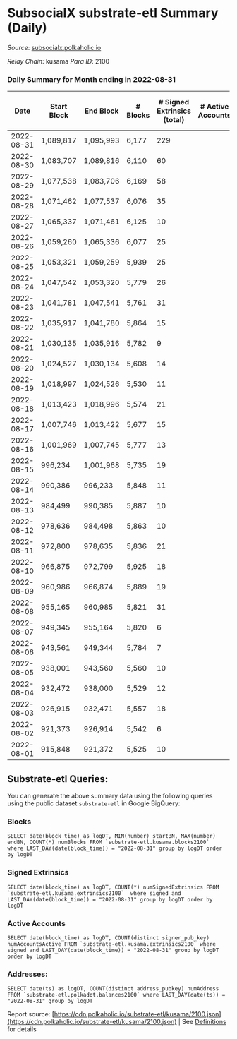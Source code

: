 # SubsocialX substrate-etl Summary (Daily)

_Source_: [subsocialx.polkaholic.io](https://subsocialx.polkaholic.io)

*Relay Chain*: kusama
*Para ID*: 2100



### Daily Summary for Month ending in 2022-08-31


| Date | Start Block | End Block | # Blocks | # Signed Extrinsics (total) | # Active Accounts | # Passive | # New | # Addresses with Balances | # Events | # Transfers | # XCM Transfers In | # XCM Transfers Out |
| ---- | ----------- | --------- | -------- | --------------------------- | ----------------- | --------- | ----- | ------------------------- | -------- | ----------- | ------------------ | ------------------- |
| 2022-08-31 | 1,089,817 | 1,095,993 | 6,177  | 229 |  |  |  | 33,757 | 267,124 | 1  |   |   |
| 2022-08-30 | 1,083,707 | 1,089,816 | 6,110  | 60 |  |  |  |  | 12,343 |   |   |   |
| 2022-08-29 | 1,077,538 | 1,083,706 | 6,169  | 58 |  |  |  |  | 12,462 |   |   |   |
| 2022-08-28 | 1,071,462 | 1,077,537 | 6,076  | 35 |  |  |  |  | 12,227 |   |   |   |
| 2022-08-27 | 1,065,337 | 1,071,461 | 6,125  | 10 |  |  |  |  | 12,274 |   |   |   |
| 2022-08-26 | 1,059,260 | 1,065,336 | 6,077  | 25 |  |  |  |  | 12,211 |   |   |   |
| 2022-08-25 | 1,053,321 | 1,059,259 | 5,939  | 25 |  |  |  |  | 11,931 |   |   |   |
| 2022-08-24 | 1,047,542 | 1,053,320 | 5,779  | 26 |  |  |  |  | 11,620 |   |   |   |
| 2022-08-23 | 1,041,781 | 1,047,541 | 5,761  | 31 |  |  |  |  | 11,599 |   |   |   |
| 2022-08-22 | 1,035,917 | 1,041,780 | 5,864  | 15 |  |  |  |  | 11,775 |   |   |   |
| 2022-08-21 | 1,030,135 | 1,035,916 | 5,782  | 9 |  |  |  |  | 11,585 |   |   |   |
| 2022-08-20 | 1,024,527 | 1,030,134 | 5,608  | 14 |  |  |  |  | 11,247 |   |   |   |
| 2022-08-19 | 1,018,997 | 1,024,526 | 5,530  | 11 |  |  |  |  | 11,094 |   |   |   |
| 2022-08-18 | 1,013,423 | 1,018,996 | 5,574  | 21 |  |  |  |  | 11,198 |   |   |   |
| 2022-08-17 | 1,007,746 | 1,013,422 | 5,677  | 15 |  |  |  |  | 11,390 |   |   |   |
| 2022-08-16 | 1,001,969 | 1,007,745 | 5,777  | 13 |  |  |  |  | 11,602 | 3  |   |   |
| 2022-08-15 | 996,234 | 1,001,968 | 5,735  | 19 |  |  |  |  | 11,511 |   |   |   |
| 2022-08-14 | 990,386 | 996,233 | 5,848  | 11 |  |  |  |  | 11,723 |   |   |   |
| 2022-08-13 | 984,499 | 990,385 | 5,887  | 10 |  |  |  |  | 11,798 |   |   |   |
| 2022-08-12 | 978,636 | 984,498 | 5,863  | 10 |  |  |  |  | 11,754 | 1  |   |   |
| 2022-08-11 | 972,800 | 978,635 | 5,836  | 21 |  |  |  |  | 11,726 | 1  |   |   |
| 2022-08-10 | 966,875 | 972,799 | 5,925  | 18 |  |  |  |  | 11,889 |   |   |   |
| 2022-08-09 | 960,986 | 966,874 | 5,889  | 19 |  |  |  |  | 11,828 |   |   |   |
| 2022-08-08 | 955,165 | 960,985 | 5,821  | 31 |  |  |  |  | 11,726 | 1  |   |   |
| 2022-08-07 | 949,345 | 955,164 | 5,820  | 6 |  |  |  |  | 11,659 |   |   |   |
| 2022-08-06 | 943,561 | 949,344 | 5,784  | 7 |  |  |  |  | 11,585 |   |   |   |
| 2022-08-05 | 938,001 | 943,560 | 5,560  | 10 |  |  |  |  | 11,143 |   |   |   |
| 2022-08-04 | 932,472 | 938,000 | 5,529  | 12 |  |  |  |  | 11,085 |   |   |   |
| 2022-08-03 | 926,915 | 932,471 | 5,557  | 18 |  |  |  |  | 11,170 |   |   |   |
| 2022-08-02 | 921,373 | 926,914 | 5,542  | 6 |  |  |  |  | 11,102 |   |   |   |
| 2022-08-01 | 915,848 | 921,372 | 5,525  | 10 |  |  |  |  | 11,079 |   |   |   |

## Substrate-etl Queries:
You can generate the above summary data using the following queries using the public dataset `substrate-etl` in Google BigQuery:


### Blocks
```
SELECT date(block_time) as logDT, MIN(number) startBN, MAX(number) endBN, COUNT(*) numBlocks FROM `substrate-etl.kusama.blocks2100`  where LAST_DAY(date(block_time)) = "2022-08-31" group by logDT order by logDT
```


### Signed Extrinsics
```
SELECT date(block_time) as logDT, COUNT(*) numSignedExtrinsics FROM `substrate-etl.kusama.extrinsics2100`  where signed and LAST_DAY(date(block_time)) = "2022-08-31" group by logDT order by logDT
```


### Active Accounts
```
SELECT date(block_time) as logDT, COUNT(distinct signer_pub_key) numAccountsActive FROM `substrate-etl.kusama.extrinsics2100` where signed and LAST_DAY(date(block_time)) = "2022-08-31" group by logDT order by logDT
```


### Addresses:
```
SELECT date(ts) as logDT, COUNT(distinct address_pubkey) numAddress FROM `substrate-etl.polkadot.balances2100` where LAST_DAY(date(ts)) = "2022-08-31" group by logDT
```



Report source: [https://cdn.polkaholic.io/substrate-etl/kusama/2100.json](https://cdn.polkaholic.io/substrate-etl/kusama/2100.json) | See [Definitions](/DEFINITIONS.md) for details
